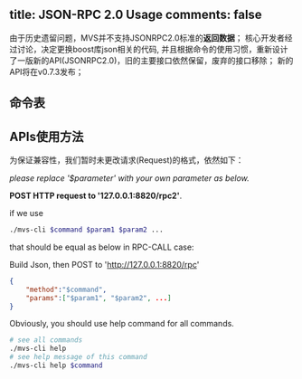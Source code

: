 title: JSON-RPC 2.0 Usage
comments: false
---

由于历史遗留问题，MVS并不支持JSONRPC2.0标准的**返回数据**；
核心开发者经过讨论，决定更换boost库json相关的代码, 并且根据命令的使用习惯，重新设计了一版新的API(JSONRPC2.0)，旧的主要接口依然保留，废弃的接口移除；
新的API将在v0.7.3发布；

## 命令表

## APIs使用方法
为保证兼容性，我们暂时未更改请求(Request)的格式，依然如下：

*please replace '$parameter' with your own parameter as below.*

**POST HTTP request to '127.0.0.1:8820/rpc2'**.

if we use
```bash
./mvs-cli $command $param1 $param2 ...
```
that should be equal as below in RPC-CALL case:

Build Json, then POST to 'http://127.0.0.1:8820/rpc'
```json
{
    "method":"$command",
    "params":["$param1", "$param2", ...]
}
```

Obviously, you should use help command for all commands.
```bash
# see all commands
./mvs-cli help
# see help message of this command
./mvs-cli help $command
```
